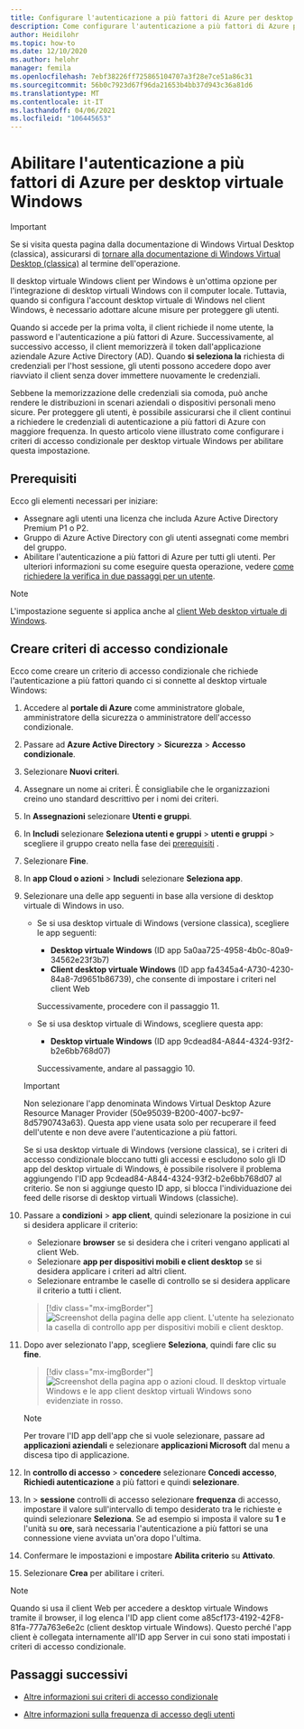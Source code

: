 ```yaml
---
title: Configurare l'autenticazione a più fattori di Azure per desktop virtuale Windows-Azure
description: Come configurare l'autenticazione a più fattori di Azure per una maggiore sicurezza nel desktop virtuale di Windows.
author: Heidilohr
ms.topic: how-to
ms.date: 12/10/2020
ms.author: helohr
manager: femila
ms.openlocfilehash: 7ebf38226ff725865104707a3f28e7ce51a86c31
ms.sourcegitcommit: 56b0c7923d67f96da21653b4bb37d943c36a81d6
ms.translationtype: MT
ms.contentlocale: it-IT
ms.lasthandoff: 04/06/2021
ms.locfileid: "106445653"
---
```

# <a name="enable-azure-multifactor-authentication-for-windows-virtual-desktop"></a>Abilitare l'autenticazione a più fattori di Azure per desktop virtuale Windows

>[!IMPORTANT]
> Se si visita questa pagina dalla documentazione di Windows Virtual Desktop (classica), assicurarsi di [tornare alla documentazione di Windows Virtual Desktop (classica)](./virtual-desktop-fall-2019/tenant-setup-azure-active-directory.md) al termine dell'operazione.

Il desktop virtuale Windows client per Windows è un'ottima opzione per l'integrazione di desktop virtuali Windows con il computer locale. Tuttavia, quando si configura l'account desktop virtuale di Windows nel client Windows, è necessario adottare alcune misure per proteggere gli utenti.

Quando si accede per la prima volta, il client richiede il nome utente, la password e l'autenticazione a più fattori di Azure. Successivamente, al successivo accesso, il client memorizzerà il token dall'applicazione aziendale Azure Active Directory (AD). Quando **si seleziona la** richiesta di credenziali per l'host sessione, gli utenti possono accedere dopo aver riavviato il client senza dover immettere nuovamente le credenziali.

Sebbene la memorizzazione delle credenziali sia comoda, può anche rendere le distribuzioni in scenari aziendali o dispositivi personali meno sicure. Per proteggere gli utenti, è possibile assicurarsi che il client continui a richiedere le credenziali di autenticazione a più fattori di Azure con maggiore frequenza. In questo articolo viene illustrato come configurare i criteri di accesso condizionale per desktop virtuale Windows per abilitare questa impostazione.

## <a name="prerequisites"></a>Prerequisiti

Ecco gli elementi necessari per iniziare:

- Assegnare agli utenti una licenza che includa Azure Active Directory Premium P1 o P2.
- Gruppo di Azure Active Directory con gli utenti assegnati come membri del gruppo.
- Abilitare l'autenticazione a più fattori di Azure per tutti gli utenti. Per ulteriori informazioni su come eseguire questa operazione, vedere [come richiedere la verifica in due passaggi per un utente](../active-directory/authentication/howto-mfa-userstates.md#view-the-status-for-a-user).

> [!NOTE]
> L'impostazione seguente si applica anche al [client Web desktop virtuale di Windows](https://rdweb.wvd.microsoft.com/arm/webclient/index.html).

## <a name="create-a-conditional-access-policy"></a>Creare criteri di accesso condizionale

Ecco come creare un criterio di accesso condizionale che richiede l'autenticazione a più fattori quando ci si connette al desktop virtuale Windows:

1. Accedere al **portale di Azure** come amministratore globale, amministratore della sicurezza o amministratore dell'accesso condizionale.
2. Passare ad **Azure Active Directory** > **Sicurezza** > **Accesso condizionale**.
3. Selezionare **Nuovi criteri**.
4. Assegnare un nome ai criteri. È consigliabile che le organizzazioni creino uno standard descrittivo per i nomi dei criteri.
5. In **Assegnazioni** selezionare **Utenti e gruppi**.
6. In **Includi** selezionare **Seleziona utenti e gruppi**  >  **utenti e gruppi** > scegliere il gruppo creato nella fase dei [prerequisiti](#prerequisites) .
7. Selezionare **Fine**.
8. In **app Cloud o azioni**  >  **Includi** selezionare **Seleziona app**.
9. Selezionare una delle app seguenti in base alla versione di desktop virtuale di Windows in uso.
   
   - Se si usa desktop virtuale di Windows (versione classica), scegliere le app seguenti:
       
       - **Desktop virtuale Windows** (ID app 5a0aa725-4958-4b0c-80a9-34562e23f3b7)
       - **Client desktop virtuale Windows** (ID app fa4345a4-A730-4230-84a8-7d9651b86739), che consente di impostare i criteri nel client Web
       
        Successivamente, procedere con il passaggio 11.

   - Se si usa desktop virtuale di Windows, scegliere questa app:
       
       -  **Desktop virtuale Windows** (ID app 9cdead84-A844-4324-93f2-b2e6bb768d07)
       
        Successivamente, andare al passaggio 10.

   >[!IMPORTANT]
   > Non selezionare l'app denominata Windows Virtual Desktop Azure Resource Manager Provider (50e95039-B200-4007-bc97-8d5790743a63). Questa app viene usata solo per recuperare il feed dell'utente e non deve avere l'autenticazione a più fattori.
   > 
   > Se si usa desktop virtuale di Windows (versione classica), se i criteri di accesso condizionale bloccano tutti gli accessi e escludono solo gli ID app del desktop virtuale di Windows, è possibile risolvere il problema aggiungendo l'ID app 9cdead84-A844-4324-93f2-b2e6bb768d07 al criterio. Se non si aggiunge questo ID app, si blocca l'individuazione dei feed delle risorse di desktop virtuali Windows (classiche).

10. Passare a **condizioni**  >  **app client**, quindi selezionare la posizione in cui si desidera applicare il criterio:
    
    - Selezionare **browser** se si desidera che i criteri vengano applicati al client Web.
    - Selezionare **app per dispositivi mobili e client desktop** se si desidera applicare i criteri ad altri client.
    - Selezionare entrambe le caselle di controllo se si desidera applicare il criterio a tutti i client.
   
    > [!div class="mx-imgBorder"]
    > ![Screenshot della pagina delle app client. L'utente ha selezionato la casella di controllo app per dispositivi mobili e client desktop.](media/select-apply.png)

11. Dopo aver selezionato l'app, scegliere **Seleziona**, quindi fare clic su **fine**.

    > [!div class="mx-imgBorder"]
    > ![Screenshot della pagina app o azioni cloud. Il desktop virtuale Windows e le app client desktop virtuali Windows sono evidenziate in rosso.](media/cloud-apps-enterprise.png)

    >[!NOTE]
    >Per trovare l'ID app dell'app che si vuole selezionare, passare ad **applicazioni aziendali** e selezionare **applicazioni Microsoft** dal menu a discesa tipo di applicazione.

12. In **controllo di accesso**  >  **concedere** selezionare **Concedi accesso**, **Richiedi autenticazione** a più fattori e quindi **selezionare**.
13. In   >  **sessione** controlli di accesso selezionare **frequenza** di accesso, impostare il valore sull'intervallo di tempo desiderato tra le richieste e quindi selezionare **Seleziona**. Se ad esempio si imposta il valore su **1** e l'unità su **ore**, sarà necessaria l'autenticazione a più fattori se una connessione viene avviata un'ora dopo l'ultima.
14. Confermare le impostazioni e impostare **Abilita criterio** su **Attivato**.
15. Selezionare **Crea** per abilitare i criteri.

>[!NOTE]
>Quando si usa il client Web per accedere a desktop virtuale Windows tramite il browser, il log elenca l'ID app client come a85cf173-4192-42F8-81fa-777a763e6e2c (client desktop virtuale Windows). Questo perché l'app client è collegata internamente all'ID app Server in cui sono stati impostati i criteri di accesso condizionale. 

## <a name="next-steps"></a>Passaggi successivi

- [Altre informazioni sui criteri di accesso condizionale](../active-directory/conditional-access/concept-conditional-access-policies.md)

- [Altre informazioni sulla frequenza di accesso degli utenti](../active-directory/conditional-access/howto-conditional-access-session-lifetime.md#user-sign-in-frequency)
